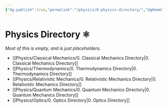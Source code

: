 ```yaml
---
{"dg-publish":true,"permalink":"/physics/0-physics-directory/","dgHomeLink":true,"dgPassFrontmatter":true}
---
```


# Physics Directory ⚛
*Most of this is empty, and is just placeholders.*
-  [[Physics/Classical Mechanics/0. Classical Mechanics Directory|0. Classical Mechanics Directory]]
- [[Physics/Thermodynamics/0. Thermodynamics Directory|0. Thermodynamics Directory]]
- [[Physics/Relativistic Mechanics/0. Relativistic Mechanics Directory|0. Relativistic Mechanics Directory]]
- [[Physics/Quantum Mechanics/0. Quantum Mechanics Directory|0. Quantum Mechanics Directory]]	
- [[Physics/Optics/0. Optics Directory|0. Optics Directory]]